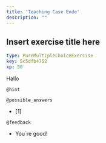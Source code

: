 ```yaml
---
title: 'Teaching Case Ende'
description: ""
---
```


## Insert exercise title here

```yaml
type: PureMultipleChoiceExercise
key: 5c5dfb4752
xp: 50
```

Hallo	

`@hint`


`@possible_answers`
- [1]

`@feedback`
- You´re good!

